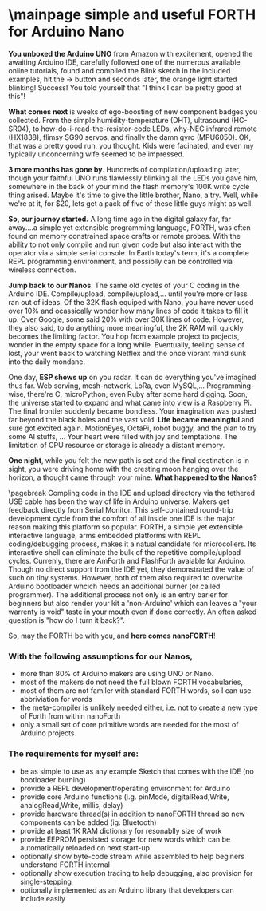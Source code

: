 \mainpage
simple and useful FORTH for Arduino Nano
==================================================
**You unboxed the Arduino UNO** from Amazon with excitement, opened the awaiting Arduino IDE, carefully followed one of the numerous available online tutorials, found and compiled the Blink sketch in the included examples, hit the -> button and seconds later, the orange light started blinking! Success! You told yourself that "I think I can be pretty good at this"!

**What comes next** is weeks of ego-boosting of new component badges you collected. From the simple humidity-temperature (DHT), ultrasound (HC-SR04), to how-do-i-read-the-resistor-code LEDs, why-NEC infrared remote (HX1838), flimsy SG90 servos, and finally the damn gyro (MPU6050). OK, that was a pretty good run, you thought. Kids were facinated, and even my typically unconcerning wife seemed to be impressed.

**3 more months has gone by**. Hundreds of compilation/uploading later, though your faithful UNO runs flawlessly blinking all the LEDs you gave him, somewhere in the back of your mind the flash memory's 100K write cycle thing arised. Maybe it's time to give the little brother, Nano, a try. Well, while we're at it, for $20, lets get a pack of five of these little guys might as well.

**So, our journey started.** A long time ago in the digital galaxy far, far away....a simple yet extensible programming language, FORTH, was often found on memory constrained space crafts or remote probes. With the ability to not only compile and run given code but also interact with the operator via a simple serial console. In Earth today's term, it's a complete REPL programming environment, and possiblly can be controlled via wireless connection.

**Jump back to our Nanos**. The same old cycles of your C coding in the Arduino IDE. Compile/upload, compile/upload,... until you're more or less ran out of ideas. Of the 32K flash equiped with Nano, you have never used over 10% and ocassically wonder how many lines of code it takes to fill it up. Over Google, some said 20% with over 30K lines of code. However, they also said, to do anything more meaningful, the 2K RAM will quickly becomes the limiting factor. You hop from example project to projects, wonder in the empty space for a long while. Eventually, feeling sense of lost, your went back to watching Netflex and the once vibrant mind sunk into the daily mondane.

One day, **ESP shows up** on you radar. It can do everything you've imagined thus far. Web serving, mesh-network, LoRa, even MySQL,... Programming-wise, there're C, microPython, even Ruby after some hard digging. Soon, the universe started to expand and what came into view is a Raspberry Pi. The final frontier suddenly became bondless. Your imagination was pushed far beyond the black holes and the vast void. **Life became meaningful** and sure got excited again. MotionEyes, OctaPi, robot buggy, and the plan to try some AI stuffs, ... Your heart were filled with joy and temptations. The limitation of CPU resource or storage is already a distant memory.

**One night**, while you felt the new path is set and the final destination is in sight, you were driving home with the cresting moon hanging over the horizon, a thought came through your mine. **What happened to the Nanos?**

\pagebreak
Compling code in the IDE and upload directory via the tethered USB cable has been the way of life in Arduino universe. Makers get feedback directly from Serial Monitor. This self-contained round-trip development cycle from the comfort of all inside one IDE is the major reason making this platform so popular. FORTH, a simple yet extensible interactive language, arms embedded platforms with REPL coding/debugging process, makes it a natual candidate for microcollers. Its interactive shell can eliminate the bulk of the repetitive compile/upload cycles. Currenly, there are AmForth and FlashForth avaiable for Arduino. Though no direct support from the IDE yet, they demonstrated the value of such on tiny systems. However, both of them also required to overwrite Arduino bootloader whcich needs an additional burner (or called programmer). The additional process not only is an entry barier for beginners but also render your kit a 'non-Arduino' which can leaves a "your warrenty is void" taste in your mouth even if done correctly. An often asked question is "how do I turn it back?".

So, may the FORTH be with you, and **here comes nanoFORTH**!

### With the following assumptions for our Nanos,
* more than 80% of Arduino makers are using UNO or Nano.
* most of the makers do not need the full blown FORTH vocabularies,
* most of them are not familer with standard FORTH words, so I can use abbriviation for words
* the meta-compiler is unlikely needed either, i.e. not to create a new type of Forth from within nanoForth
* only a small set of core primitive words are needed for the most of Arduino projects

### The requirements for myself are:
* be as simple to use as any example Sketch that comes with the IDE (no bootloader burning)
* provide a REPL development/operating environment for Arduino
* provide core Arduino functions (i.g. pinMode, digitalRead,Write, analogRead,Write, millis, delay)
* provide hardware thread(s) in addition to nanoFORTH thread so new components can be added (ig. Bluetooth)
* provide at least 1K RAM dictionary for resonablly size of work
* provide EEPROM persisted storage for new words which can be automatically reloaded on next start-up
* optionally show byte-code stream while assembled to help beginers understand FORTH internal
* optionally show execution tracing to help debugging, also provision for single-stepping
* optionally implemented as an Arduino library that developers can include easily

